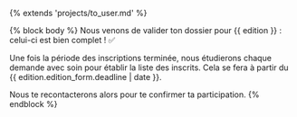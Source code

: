 {% extends 'projects/to_user.md' %}

{% block body %}
Nous venons de valider ton dossier pour {{ edition }} : celui-ci est bien complet ! ✅

Une fois la période des inscriptions terminée, nous étudierons chaque demande
avec soin pour établir la liste des inscrits. Cela se fera à partir du {{ edition.edition_form.deadline | date }}.

Nous te recontacterons alors pour te confirmer ta participation.
{% endblock %}
